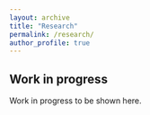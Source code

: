 ```yaml
---
layout: archive
title: "Research"
permalink: /research/
author_profile: true
---
```


## Work in progress

Work in progress to be shown here.



